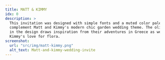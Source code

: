 ```yaml
---
title: MATT & KIMMY
idx: 0
description: >
  This invitation was designed with simple fonts and a muted color palette to
  complement Matt and Kimmy's modern chic garden wedding theme. The olive wreath
  in the design draws inspiration from their adventures in Greece as well as
  Kimmy's love for flora.
screenshot:
  url: "src/img/matt-kimmy.png"
  alt_text: Matt-and-kimmy-wedding-invite
---
```

